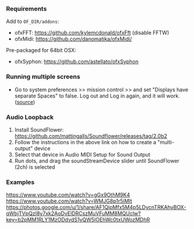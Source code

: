 ### Requirements

Add to `OF_DIR/addons`:

- ofxFFT: https://github.com/kylemcdonald/ofxFft (disable FFTW)
- ofxMidi: https://github.com/danomatika/ofxMidi/

Pre-packaged for 64bit OSX:

- ofxSyphon: https://github.com/astellato/ofxSyphon

### Running multiple screens

- Go to system preferences >> mission control >> and set "Displays have separate Spaces" to false. Log out and Log in again, and it will work. ([source](https://forum.openframeworks.cc/t/dual-monitor-full-screen/13654/3))

### Audio Loopback

1. Install SoundFlower: https://github.com/mattingalls/Soundflower/releases/tag/2.0b2
2. Follow the instructions in the above link on how to create a "multi-output" device
3. Select that device in Audio MIDI Setup for Sound Output
4. Run dots, and drag the soundStreamDevice slider until SoundFlower (2ch) is selected

### Examples

https://www.youtube.com/watch?v=gGx9OthM9K4
https://www.youtube.com/watch?v=WMJG8p1r5iMIt
https://photos.google.com/u/1/share/AF1QipMfx5M4p5LDycnTRKAhyBOX-qWbjTVpQzl8y7xk2AoDvElDRCszMuVFuMM8MQUclw?key=b2pMM1RLY1MzODdvdS1yQW5lOEhWc0txUWozMDhR
